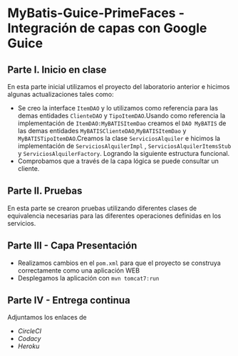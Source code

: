 # MyBatis-Guice-PrimeFaces -Integración de capas con Google Guice   
## Parte I. Inicio en clase   
En esta parte inicial utilizamos el proyecto del laboratorio anterior e hicimos algunas actualizaciones tales como:
* Se creo la interface ```ItemDAO``` y lo utilizamos como referencia para las demas entidades ```ClienteDAO``` y ```TipoItemDAO```.Usando como referencia la implementación de ```ItemDAO:MyBATISItemDao``` creamos el ```DAO MyBATIS``` de las demas entidades ```MyBATISClienteDAO```,```MyBATISItemDao``` y ```MyBATISTipoItemDAO```.Creamos la clase ```ServiciosAlquiler``` e hicimos la implementación de ```ServiciosAlquilerImpl``` , ```ServiciosAlquilerItemsStub``` y ```ServiciosAlquilerFactory```. Logrando la siguiente estructura funcional.
* Comprobamos que a través de la capa lógica se puede consultar un cliente.

## Parte II. Pruebas
En esta parte se crearon pruebas utilizando diferentes clases de equivalencia necesarias para las diferentes operaciones definidas en los servicios.
 
## Parte III - Capa Presentación 
* Realizamos cambios en el ```pom.xml``` para que el proyecto se construya correctamente como una aplicación WEB
* Desplegamos la aplicación con ```mvn tomcat7:run```

## Parte IV - Entrega continua 
Adjuntamos los enlaces de 
* _CircleCI_
* _Codacy_
* _Heroku_
